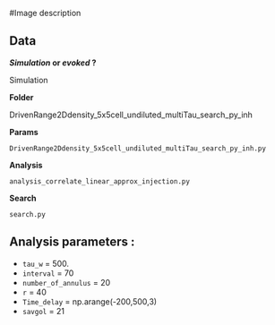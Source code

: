 #Image description

## Data
**_Simulation_ or _evoked_ ?**

Simulation

**Folder**

DrivenRange2Ddensity_5x5cell_undiluted_multiTau_search_py_inh

**Params**

`DrivenRange2Ddensity_5x5cell_undiluted_multiTau_search_py_inh.py`

**Analysis**

`analysis_correlate_linear_approx_injection.py`

**Search**

`search.py`

## Analysis parameters :

- `tau_w` = 500.
- `interval` = 70
- `number_of_annulus` = 20
- `r` = 40
- `Time_delay` = np.arange(-200,500,3)
- `savgol` = 21

